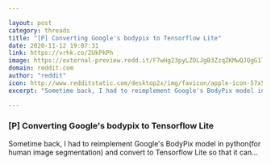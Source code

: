```yaml
---

layout: post
category: threads
title: "[P] Converting Google's bodypix to Tensorflow Lite"
date: 2020-11-12 19:07:31
link: https://vrhk.co/2UkPkPh
image: https://external-preview.redd.it/F7wHg23pyLZOLJgB3ZzqZKMwQJQgG1lH1qyRziGBBhE.jpg?width=420&height=219.895287958&auto=webp&crop=420:219.895287958,smart&s=0b55616d4dc426a8d0f1293b3d3acc869672b547
domain: reddit.com
author: "reddit"
icon: http://www.redditstatic.com/desktop2x/img/favicon/apple-icon-57x57.png
excerpt: "Sometime back, I had to reimplement Google's BodyPix model in python(for human image segmentation) and convert to Tensorflow Lite so that it can..."

---
```


### [P] Converting Google's bodypix to Tensorflow Lite

Sometime back, I had to reimplement Google's BodyPix model in python(for human image segmentation) and convert to Tensorflow Lite so that it can...